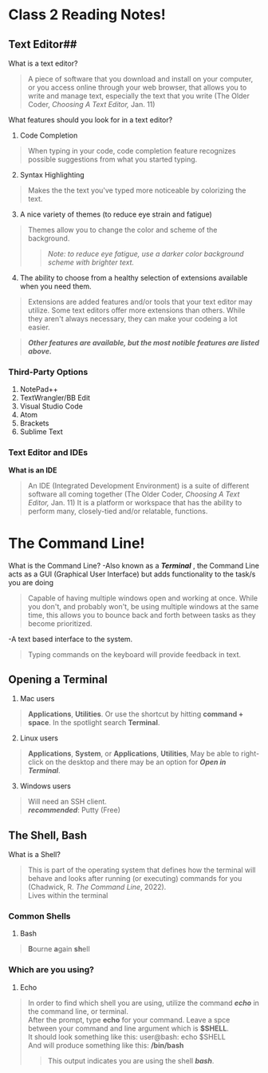 # Class 2 Reading Notes!

## Text Editor##

What is a text editor?
>A piece of software that you download and install on your computer, or you access online through your web browser, that allows you to write and manage text, especially the text that you write (The Older Coder, *Choosing A Text Editor,* Jan. 11)

What features should you look for in a text editor?
1. Code Completion
>When typing in your code, code completion feature recognizes possible suggestions from what you started typing.
2. Syntax Highlighting
>Makes the the text you've typed more noticeable by colorizing the text.
3. A nice variety of themes (to reduce eye strain and fatigue)
>Themes allow you to change the color and scheme of the background. 
>>*Note: to reduce eye fatigue, use a darker color background scheme with brighter text.*
4. The ability to choose from a healthy selection of extensions available when you need them.
>Extensions are added features and/or tools that your text editor may utilize. Some text editors offer more extensions than others. While they aren't always necessary, they can make your codeing a lot easier.

>***Other features are available, but the most notible features are listed above.***

### Third-Party Options

1. NotePad++
2. TextWrangler/BB Edit
3. Visual Studio Code
4. Atom
5. Brackets
6. Sublime Text

### Text Editor and IDEs

**What is an IDE**
>An IDE (Integrated Development Environment) is a suite of different software all coming together (The Older Coder, *Choosing A Text Editor,* Jan. 11)
>It is a platform or workspace that has the ability to perform many, closely-tied and/or relatable, functions.

# The Command Line!

What is the Command Line?
-Also known as a ***Terminal*** , the Command Line acts as a GUI (Graphical User Interface) but adds functionality to the task/s you are doing
>Capable of having multiple windows open and working at once.
>While you don't, and probably won't, be using multiple windows at the same time, this allows you to bounce back and forth between tasks as they become prioritized.

-A text based interface to the system.
>Typing commands on the keyboard will provide feedback in text.

## Opening a Terminal

1. Mac users
>**Applications**, **Utilities**. 
>Or use the shortcut by hitting **command + space**. 
>In the spotlight search **Terminal**.
2. Linux users
>**Applications**, **System**, or **Applications**, **Utilities**,
>May be able to right-click on the desktop and there may be an option for ***Open in Terminal***.
3. Windows users
>Will need an SSH client.  
>***recommended***: Putty (Free)

## The Shell, Bash

What is a Shell?
>This is part of the operating system that defines how the terminal will behave and looks after running (or executing) commands for you (Chadwick, R. *The Command Line*, 2022).  
>Lives within the terminal

### Common Shells

1. Bash
>**B**ourne **a**gain **sh**ell

### Which are you using?

1. Echo
>In order to find which shell you are using, utilize the command ***echo*** in the command line, or terminal.  
>After the prompt, type **echo** for your command. Leave a spce between your command and line argument which is **$SHELL**.  
>It should look something like this: user@bash:  echo $SHELL  
>And will produce something like this: **/bin/bash**  
>>This output indicates you are using the shell ***bash***.

